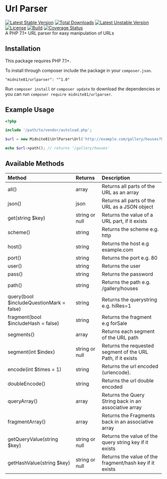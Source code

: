 # Url Parser 
[![Latest Stable Version](https://poser.pugx.org/midnite81/urlparser/version)](https://packagist.org/packages/midnite81/urlparser) [![Total Downloads](https://poser.pugx.org/midnite81/urlparser/downloads)](https://packagist.org/packages/midnite81/urlparser) [![Latest Unstable Version](https://poser.pugx.org/midnite81/urlparser/v/unstable)](https://packagist.org/packages/midnite81/urlparser) [![License](https://poser.pugx.org/midnite81/urlparser/license.svg)](https://packagist.org/packages/midnite81/urlparser) [![Build](https://travis-ci.org/midnite81/urlparser.svg?branch=master)](https://travis-ci.org/midnite81/urlparser) [![Coverage Status](https://coveralls.io/repos/github/midnite81/urlparser/badge.svg?branch=master)](https://coveralls.io/github/midnite81/urlparser?branch=master)   
A PHP 7.1+ URL parser for easy manipulation of URLs

## Installation

This package requires PHP 7.1+.

To install through composer include the package in your `composer.json`.

    "midnite81/urlparser": "^1.0"

Run `composer install` or `composer update` to download the dependencies or you can run 
`composer require midnite81/urlparser`.

## Example Usage

```php
<?php 

include '/path/to/vendor/autoload.php';

$url = new Midnite81\UrlParser\Url('http://example.com/gallery/houses?hiRes=1#forSale');

echo $url->path(); // returns '/gallery/houses'
```

## Available Methods

|Method|Returns|Description|
|:-----|:-----|:-----|
|all()|array|Returns all parts of the URL as an array|
|json()|json|Returns all parts of the URL as a JSON object|
|get(string $key)|string or null|Returns the value of a URL part, if it exists|
|scheme()|string|Returns the scheme e.g. http|
|host()|string|Returns the host e.g example.com|
|port()|string|Returns the port e.g. 80|
|user()|string|Returns the user|
|pass()|string|Returns the password|
|path()|string|Returns the path e.g. /gallery/houses|
|query(bool $includeQuestionMark = false)|string|Returns the querystring e.g. hiRes=1|
|fragment(bool $includeHash = false)|string|Returns the fragment e.g forSale|
|segments()|array|Returns each segment of the URL path|
|segment(int $index)|string or null|Returns the requested segment of the URL Path, if it exists|
|encode(int $times = 1)|string|Returns the url encoded (urlencode).|
|doubleEncode()|string|Returns the url double encoded|
|queryArray()|array|Returns the Query String back in an associative array|
|fragmentArray()|array|Returns the Fragments back in an associative array|
|getQueryValue(string $key)|string or null|Returns the value of the query string key if it exists|
|getHashValue(string $key)|string or null|Returns the value of the fragment/hash key if it exists|
